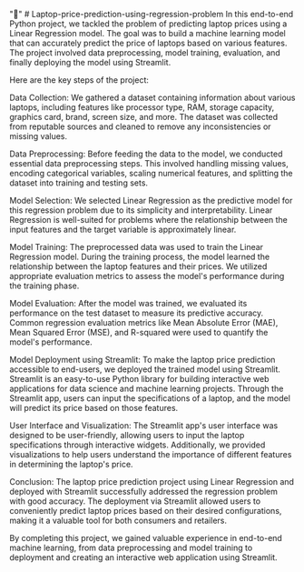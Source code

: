 "📌" # Laptop-price-prediction-using-regression-problem
In this end-to-end Python project, we tackled the problem of predicting laptop prices using a Linear Regression model. The goal was to build a machine learning model that can accurately predict the price of laptops based on various features. The project involved data preprocessing, model training, evaluation, and finally deploying the model using Streamlit.

Here are the key steps of the project:

Data Collection:
We gathered a dataset containing information about various laptops, including features like processor type, RAM, storage capacity, graphics card, brand, screen size, and more. The dataset was collected from reputable sources and cleaned to remove any inconsistencies or missing values.

Data Preprocessing:
Before feeding the data to the model, we conducted essential data preprocessing steps. This involved handling missing values, encoding categorical variables, scaling numerical features, and splitting the dataset into training and testing sets.

Model Selection:
We selected Linear Regression as the predictive model for this regression problem due to its simplicity and interpretability. Linear Regression is well-suited for problems where the relationship between the input features and the target variable is approximately linear.

Model Training:
The preprocessed data was used to train the Linear Regression model. During the training process, the model learned the relationship between the laptop features and their prices. We utilized appropriate evaluation metrics to assess the model's performance during the training phase.

Model Evaluation:
After the model was trained, we evaluated its performance on the test dataset to measure its predictive accuracy. Common regression evaluation metrics like Mean Absolute Error (MAE), Mean Squared Error (MSE), and R-squared were used to quantify the model's performance.

Model Deployment using Streamlit:
To make the laptop price prediction accessible to end-users, we deployed the trained model using Streamlit. Streamlit is an easy-to-use Python library for building interactive web applications for data science and machine learning projects. Through the Streamlit app, users can input the specifications of a laptop, and the model will predict its price based on those features.

User Interface and Visualization:
The Streamlit app's user interface was designed to be user-friendly, allowing users to input the laptop specifications through interactive widgets. Additionally, we provided visualizations to help users understand the importance of different features in determining the laptop's price.

Conclusion:
The laptop price prediction project using Linear Regression and deployed with Streamlit successfully addressed the regression problem with good accuracy. The deployment via Streamlit allowed users to conveniently predict laptop prices based on their desired configurations, making it a valuable tool for both consumers and retailers.

By completing this project, we gained valuable experience in end-to-end machine learning, from data preprocessing and model training to deployment and creating an interactive web application using Streamlit.
